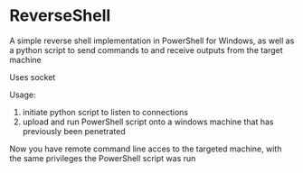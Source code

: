 # ReverseShell
A simple reverse shell implementation in PowerShell for Windows, as well as a python script to send commands to and receive outputs from the target machine

Uses socket

Usage:

1. initiate python script to listen to connections
2. upload and run PowerShell script onto a windows machine that has previously been penetrated

Now you have remote command line acces to the targeted machine, with the same privileges the PowerShell script was run
